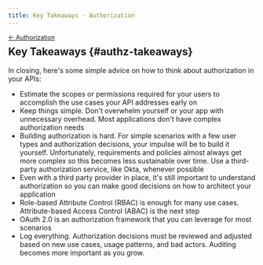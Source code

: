 ```yaml
---
title: Key Takeaways - Authorization
---
```


<div style="font-size: 0.9em; margin-bottom: -20px;"><a href="/books/api-security/authz/">&larr; Authorization</a></div>

## Key Takeaways {#authz-takeaways}

In closing, here's some simple advice on how to think about authorization in your APIs:

* Estimate the scopes or permissions required for your users to accomplish the use cases your API addresses early on
* Keep things simple. Don't overwhelm yourself or your app with unnecessary overhead. Most applications don't have complex authorization needs
* Building authorization is hard. For simple scenarios with a few user types and authorization decisions, your impulse will be to build it yourself. Unfortunately, requirements and policies almost always get more complex so this becomes less sustainable over time. Use a third-party authorization service, like Okta, whenever possible
* Even with a third party provider in place, it's still important to understand authorization so you can make good decisions on how to architect your application
* Role-based Attribute Control (RBAC) is enough for many use cases. Attribute-based Access Control (ABAC) is the next step
* OAuth 2.0 is an authorization framework that you can leverage for most scenarios
* Log everything. Authorization decisions must be reviewed and adjusted based on new use cases, usage patterns, and bad actors. Auditing becomes more important as you grow.
